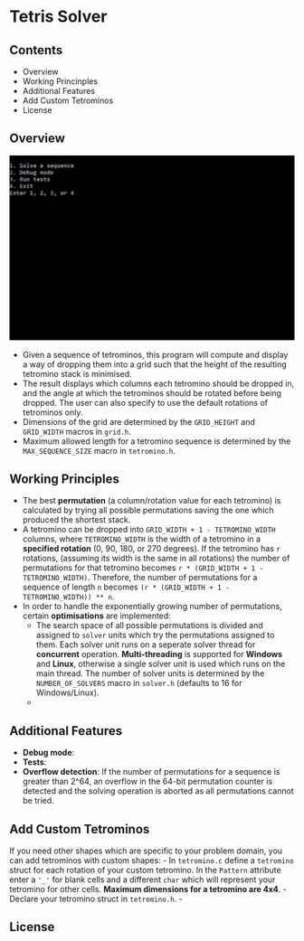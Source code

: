 # Tetris Solver

## Contents
- Overview
- Working Princinples
- Additional Features
- Add Custom Tetrominos
- License

## Overview
![Overview Demo](overview_demo.gif)
- Given a sequence of tetrominos, this program will compute and display a way of dropping them into a grid such that the height of the resulting tetromino stack is minimised.
- The result displays which columns each tetromino should be dropped in, and the angle at which the tetrominos should be rotated before being dropped. The user can also specify to use the default rotations of tetrominos only.
- Dimensions of the grid are determined by the ```GRID_HEIGHT``` and ```GRID_WIDTH``` macros in ```grid.h```.
- Maximum allowed length for a tetromino sequence is determined by the ```MAX_SEQUENCE_SIZE``` macro in ```tetromino.h```.

## Working Principles
- The best **permutation** (a column/rotation value for each tetromino) is calculated by trying all possible permutations saving the one which produced the shortest stack.
- A tetromino can be dropped into ```GRID_WIDTH + 1 - TETROMINO_WIDTH``` columns, where ```TETROMINO_WIDTH``` is the width of a tetromino in a **specified rotation** (0, 90, 180, or 270 degrees). If the tetromino has ```r``` rotations, (assuming its width is the same in all rotations) the number of permutations for that tetromino becomes ```r * (GRID_WIDTH + 1 - TETROMINO_WIDTH)```. Therefore, the number of permutations for a sequence of length ```n``` becomes ```(r * (GRID_WIDTH + 1 - TETROMINO_WIDTH)) ** n```.
- In order to handle the exponentially growing number of permutations, certain **optimisations** are implemented:
    - The search space of all possible permutations is divided and assigned to ```solver``` units which try the permutations assigned to them. Each solver unit runs on a seperate solver thread for **concurrent** operation. **Multi-threading** is supported for **Windows** and **Linux**, otherwise a single solver unit is used which runs on the main thread. The number of solver units is determined by the ```NUMBER_OF_SOLVERS``` macro in ```solver.h``` (defaults to 16 for Windows/Linux).
    - 

## Additional Features
- **Debug mode**: 
- **Tests**: 
- **Overflow detection**: If the number of permutations for a sequence is greater than 2^64, an overflow in the 64-bit permutation counter is detected and the solving operation is aborted as all permutations cannot be tried.

## Add Custom Tetrominos
If you need other shapes which are specific to your problem domain, you can add tetrominos with custom shapes:
    - In ```tetromino.c``` define a ```tetromino``` struct for each rotation of your custom tetromino. In the ```Pattern``` attribute enter a ```'_'``` for blank cells and a different ```char``` which will represent your tetromino for other cells. **Maximum dimensions for a tetromino are 4x4**.
    - Declare your tetromino struct in ```tetromino.h```.
    - 

## License